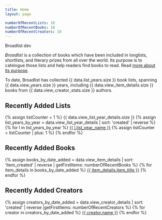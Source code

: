 ```yaml
---
title: Home
layout: page

numberOfRecentLists: 10
numberOfRecentBooks: 10
numberOfRecentCreators: 10
---
```


Broadlist dev

*Broadlist* is a collection of books which have been included in longlists, shortlists, and literary prizes from all over the world. Its purpose is to catelogue those lists and help readers find books to read. Read [more about its purpose](/purpose).

To date, Broadlist has collected {{ data.list_years.size }} book lists, spanning {{ data.view_years.size }} years, including {{ data.view_item_details.size }} books from {{ data.view_creator_stats.size }} authors.

## Recently Added Lists
{% assign listCounter = 1 %}
{{ data.view_list_year_details.size }}
{% assign list_years_by_year = data.view_list_year_details | sort: 'created' | reverse %}
{% for l in list_years_by_year %}
<a href="{{ l | getListYearPermalink }}">{{ l.list_year_name }}</a>
{% assign listCounter = listCounter | plus: 1 %}
{% endfor %}

## Recently Added Books
{% assign books_by_date_added = data.view_item_details | sort: 'item_created' | reverse | getFirstItems: numberOfRecentBooks %}
{% for item_details in books_by_date_added %}
<a href="/books/{{ item_details.item_slug }}">{{ item_details.item_title }}</a>
{% endfor %}

## Recently Added Creators
{% assign creators_by_date_added = data.view_creator_details | sort: 'created' | reverse |getFirstItems: numberOfRecentCreators %}
{% for creator in creators_by_date_added %}
<a href="/creators/{{ creator.slug }}">{{ creator.name }}</a>
{% endfor %}